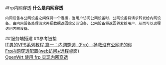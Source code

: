 #frp内网穿透
**什么是内网穿透**  

    内网设备与公网设备之间保持一个连接，当用户访问公网设备时，公网设备将请求转发给内网设备，由内网设备处理请求再把数据返回给公网设备，公网设备将返回转发给用户，从而可以远程访问内网设备。
##服务端搭建
##参考链接  
[IT男的VPS系列教程 篇一：内网穿透（Frp）-拯救没有公网IP的你](https://post.smzdm.com/p/566063/)  
[Frp内网穿透配置(web访问+远程桌面)](http://www.yizu.org/archives/528/)  
[OpenWrt 使用 frp 实现内网穿透](https://www.mivm.cn/openwrt-frp/)

